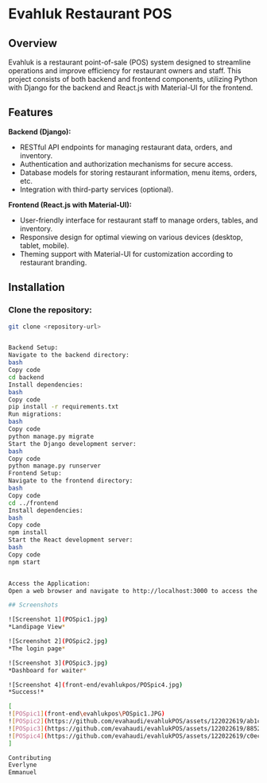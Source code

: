 # Evahluk Restaurant POS

## Overview

Evahluk is a restaurant point-of-sale (POS) system designed to streamline operations and improve efficiency for restaurant owners and staff. This project consists of both backend and frontend components, utilizing Python with Django for the backend and React.js with Material-UI for the frontend.

## Features

**Backend (Django):**
- RESTful API endpoints for managing restaurant data, orders, and inventory.
- Authentication and authorization mechanisms for secure access.
- Database models for storing restaurant information, menu items, orders, etc.
- Integration with third-party services (optional).

**Frontend (React.js with Material-UI):**
- User-friendly interface for restaurant staff to manage orders, tables, and inventory.
- Responsive design for optimal viewing on various devices (desktop, tablet, mobile).
- Theming support with Material-UI for customization according to restaurant branding.

## Installation

### Clone the repository:

```bash
git clone <repository-url>


Backend Setup:
Navigate to the backend directory:
bash
Copy code
cd backend
Install dependencies:
bash
Copy code
pip install -r requirements.txt
Run migrations:
bash
Copy code
python manage.py migrate
Start the Django development server:
bash
Copy code
python manage.py runserver
Frontend Setup:
Navigate to the frontend directory:
bash
Copy code
cd ../frontend
Install dependencies:
bash
Copy code
npm install
Start the React development server:
bash
Copy code
npm start


Access the Application:
Open a web browser and navigate to http://localhost:3000 to access the Evahluk POS system.

## Screenshots

![Screenshot 1](POSpic1.jpg)
*Landipage View*

![Screenshot 2](POSpic2.jpg)
*The login page*

![Screenshot 3](POSpic3.jpg)
*Dashboard for waiter*

![Screenshot 4](front-end/evahlukpos/POSpic4.jpg)
*Success!*

[
![POSpic1](front-end\evahlukpos\POSpic1.JPG)
![POSpic2](https://github.com/evahaudi/evahlukPOS/assets/122022619/ab1ce8c0-5fd1-4e52-8739-905fbfe0ce75)
![POSpic3](https://github.com/evahaudi/evahlukPOS/assets/122022619/8852cf04-9c3a-43c3-a110-5d61952082eb)
![POSpic4](https://github.com/evahaudi/evahlukPOS/assets/122022619/c0ec97ea-9a59-4b1d-99dc-02801911cdf5)
]

Contributing
Everlyne
Emmanuel